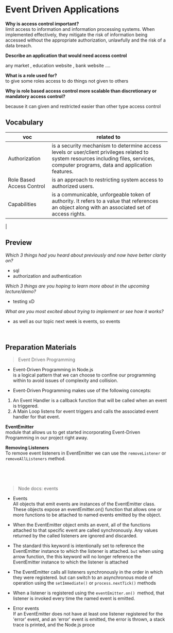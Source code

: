 # Event Driven Applications
**Why is access control important?**  
limit access to information and information processing systems. When implemented effectively, they mitigate the risk of information being accessed without the appropriate authorization, unlawfully and the risk of a data breach.   


**Describe an application that would need access control**   

any market , education website , bank website ....

**What is a role used for?**   
to give some roles access to do things not given to others

**Why is role based access control more scalable than discretionary or mandatory access control?**  

because it can given and restricted easier than other type access control

##  Vocabulary   

| voc                               | related to |
|-------------------------------------|--------------|
|Authorization |is a security mechanism to determine access levels or user/client privileges related to system resources including files, services, computer programs, data and application features.|
|Role Based Access Control|is an approach to restricting system access to authorized users.|
|Capabilities| is a communicable, unforgeable token of authority. It refers to a value that references an object along with an associated set of access rights. |
|



## Preview  


*Which 3 things had you heard about previously and now have better clarity on?*  
- sql
- authorization and authentication


*Which 3 things are you hoping to learn more about in the upcoming lecture/demo?*  
- testing xD


*What are you most excited about trying to implement or see how it works?*  
- as well as our topic next week is events, so events

&nbsp;

## Preparation Materials

> Event Driven Programming     
- Event-Driven Programming in Node.js  
is a logical pattern that we can choose to confine our programming within to avoid issues of complexity and collision.  


- Event-Driven Programming makes use of the following concepts:  

1. An Event Handler is a callback function that will be called when an event is triggered.
2. A Main Loop listens for event triggers and calls the associated event handler for that event.



**EventEmitter**   
module that allows us to get started incorporating Event-Driven Programming in our project right away.

**Removing Listeners**   
To remove event listeners in EventEmitter we can use the `removeListener` or `removeAllListeners` method.   





&nbsp;

&nbsp;

> Node docs: events   

- Events   
All objects that emit events are instances of the EventEmitter class. These objects expose an eventEmitter.on() function that allows one or more functions to be attached to named events emitted by the object.   
 

 - When the EventEmitter object emits an event, all of the functions attached to that specific event are called synchronously. Any values returned by the called listeners are ignored and discarded.   

 - The standard this keyword is intentionally set to reference the EventEmitter instance to which the listener is attached. `but` when using arrow function, the this keyword will no longer reference the EventEmitter instance   to which the listener is attached

 - The EventEmitter calls all listeners synchronously in the order in which they were registered. but can switch to an asynchronous mode of operation using the `setImmediate()` or `process.nextTick()` methods   

 - When a listener is registered using the `eventEmitter.on() `method, that listener is invoked every time the named event is emitted.   

 - Error events  
  If an EventEmitter does not have at least one listener registered for the 'error' event, and an 'error' event is emitted, the error is thrown, a stack trace is printed, and the Node.js proce 